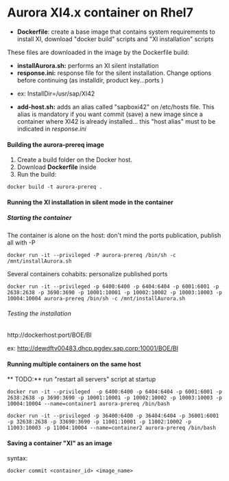 # Aurora XI4.x container on Rhel7

* **Dockerfile**: create a base image that contains system requirements to install XI, download "docker build" scripts and "XI installation" scripts

These files are downloaded in the image by the Dockerfile build:
* **installAurora.sh:** performs an XI silent installation
* **response.ini:** response file for the silent installation.
Change options before continuing (as installdir, product key...ports )
 - ex: InstallDir=/usr/sap/XI42
* **add-host.sh:** adds an alias called "sapboxi42" on /etc/hosts file. This alias is mandatory if you want commit (save) a new image since a container where XI42 is already installed... this "host alias" must to be indicated in  *response.ini*

#### Building the **aurora-prereq** image
1. Create a build folder on the Docker host.
2. Download **Dockerfile** inside
3. Run the build:

`docker build -t aurora-prereq .`

#### Running the XI installation in silent mode in the container 

##### Starting the container

The container is alone on the host: don't mind the ports publication, publish all with -P

  `docker run -it --privileged -P aurora-prereq /bin/sh -c /mnt/installAurora.sh`

Several containers cohabits: personalize published ports

  `docker run -it --privileged -p 6400:6400 -p 6404:6404 -p 6001:6001 -p 2638:2638 -p 3690:3690 -p 10001:10001 -p 10002:10002 -p 10003:10003 -p 10004:10004 aurora-prereq /bin/sh -c /mnt/installAurora.sh`

###### Testing the installation

  http://dockerhost:port/BOE/BI

  ex: http://dewdftv00483.dhcp.pgdev.sap.corp:10001/BOE/BI

#### Running multiple containers on the same host

** TODO:** run "restart all servers" script at startup

`docker run -it --privileged  -p 6400:6400 -p 6404:6404 -p 6001:6001 -p 2638:2638 -p 3690:3690 -p 10001:10001 -p 10002:10002 -p 10003:10003 -p 10004:10004 --name=container1 aurora-prereq /bin/bash`
  
`docker run -it --privileged -p 36400:6400 -p 36404:6404 -p 36001:6001 -p 32638:2638 -p 33690:3690 -p 11001:10001 -p 11002:10002 -p 11003:10003 -p 11004:10004 --name=container2 aurora-prereq /bin/bash`

#### Saving a container "XI" as an image

syntax: 

`docker commit <container_id> <image_name>`
